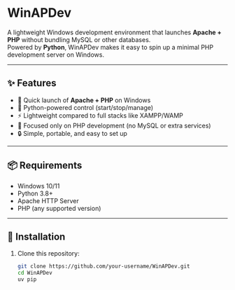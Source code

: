 # WinAPDev

A lightweight Windows development environment that launches **Apache + PHP** without bundling MySQL or other databases.  
Powered by **Python**, WinAPDev makes it easy to spin up a minimal PHP development server on Windows.

---

## ✨ Features
- 🚀 Quick launch of **Apache + PHP** on Windows  
- 🐍 Python-powered control (start/stop/manage)  
- ⚡ Lightweight compared to full stacks like XAMPP/WAMP  
- 🎯 Focused only on PHP development (no MySQL or extra services)  
- 🔒 Simple, portable, and easy to set up  

---

## 📦 Requirements
- Windows 10/11  
- Python 3.8+  
- Apache HTTP Server  
- PHP (any supported version)  

---

## 🔧 Installation
1. Clone this repository:
   ```bash
   git clone https://github.com/your-username/WinAPDev.git
   cd WinAPDev
   uv pip
   ```
